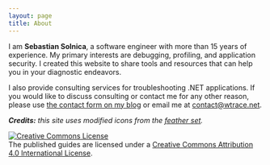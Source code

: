 ```yaml
---
layout: page
title: About
---
```


I am **Sebastian Solnica**, a software engineer with more than 15 years of experience. My primary interests are debugging, profiling, and application security. I created this website to share tools and resources that can help you in your diagnostic endeavors. 

I also provide consulting services for troubleshooting .NET applications. If you would like to discuss consulting or contact me for any other reason, please use [the contact form on my blog](https://lowleveldesign.org/about/) or email me at contact@wtrace.net.

<p class="credits">
<em><strong>Credits:</strong> this site uses modified icons from the <a href="https://github.com/feathericons/feather">feather set</a>.</em>
</p>

<p class="credits">
<a rel="license" href="http://creativecommons.org/licenses/by/4.0/"><img alt="Creative Commons License" style="border-width:0" src="https://i.creativecommons.org/l/by/4.0/88x31.png"></a><br>The published guides are licensed under a <a rel="license" href="http://creativecommons.org/licenses/by/4.0/">Creative Commons Attribution 4.0 International License</a>.
</p>